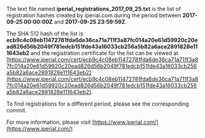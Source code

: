 The text file named **iperial_registrations_2017_09_25.txt** is the list of registration hashes created by iperial.com during the period between **2017-09-25 00:00:00Z** and **2017-09-25 23:59:59Z**.

The SHA 512 hash of the list is **ecb9c4c08eb11472781fda6de36ca71a711f3a87fc014a20e61d59920c20ead826d56b2049f781edcb151fde43a16033cb256a5b82a6ace2891828e111643eb2** and the registration certificate for the list can be viewed at [https://www.iperial.com/cert/ecb9c4c08eb11472781fda6de36ca71a711f3a87fc014a20e61d59920c20ead826d56b2049f781edcb151fde43a16033cb256a5b82a6ace2891828e111643eb2](https://www.iperial.com/cert/ecb9c4c08eb11472781fda6de36ca71a711f3a87fc014a20e61d59920c20ead826d56b2049f781edcb151fde43a16033cb256a5b82a6ace2891828e111643eb2).

To find registrations for a different period, please see the corresponding commit.

For more information, please visit [https://www.iperial.com/](https://www.iperial.com/)
